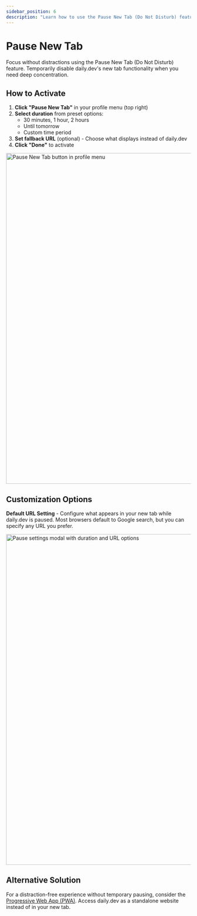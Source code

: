 ```yaml
---
sidebar_position: 6
description: "Learn how to use the Pause New Tab (Do Not Disturb) feature on daily.dev to minimize distractions and focus on your work."
---
```


# Pause New Tab

Focus without distractions using the Pause New Tab (Do Not Disturb) feature. Temporarily disable daily.dev's new tab functionality when you need deep concentration.

## How to Activate

1. **Click "Pause New Tab"** in your profile menu (top right)
2. **Select duration** from preset options:
   - 30 minutes, 1 hour, 2 hours
   - Until tomorrow
   - Custom time period
3. **Set fallback URL** (optional) - Choose what displays instead of daily.dev
4. **Click "Done"** to activate

<img src="https://daily-now-res.cloudinary.com/image/upload/v1724398269/docs-v2/fc25b61d-1071-4494-8b5a-d0f10c13a8b1.png" alt='Pause New Tab button in profile menu' width="900" height="900" />

## Customization Options

**Default URL Setting** - Configure what appears in your new tab while daily.dev is paused. Most browsers default to Google search, but you can specify any URL you prefer.

<img src="https://daily-now-res.cloudinary.com/image/upload/v1663400467/docs-v2/pause-new-tab-2.jpg" alt='Pause settings modal with duration and URL options' width="900" height="900" loading="lazy"/>

## Alternative Solution

For a distraction-free experience without temporary pausing, consider the [Progressive Web App (PWA)](getting-started/pwa.md). Access daily.dev as a standalone website instead of in your new tab. 
